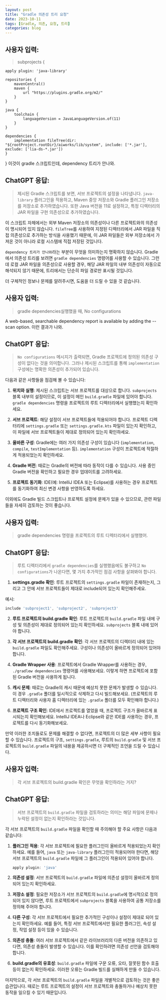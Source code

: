 ```yaml
---
layout: post
title: "Gradle 의존성 트리 요청"
date: 2023-10-11
tags: [Gradle, 의존, 요청, 트리]
categories: blog
---
```


## 사용자 입력:
> subprojects {

    apply plugin: 'java-library'

    repositories {
        mavenCentral()
        maven {
            url "https://plugins.gradle.org/m2/"
        }
    }

    java {
        toolchain {
            languageVersion = JavaLanguageVersion.of(11)
        }
    }

    dependencies {
        implementation fileTree(dir: "${rootProject.rootDir}/aiworks/lib/system", include: ['*.jar'], exclude: ['lia-ds-*.jar'])
    }
}
이것이 gradle 스크립트인데,  dependency 트리가 안나와.

## ChatGPT 응답:
> 제시된 Gradle 스크립트를 보면, 서브 프로젝트의 설정을 나타냅니다. `java-library` 플러그인을 적용하고, Maven 중앙 저장소와 Gradle 플러그인 저장소를 저장소로 추가하였습니다. 또한 Java 버전을 11로 설정하고, 특정 디렉터리의 JAR 파일을 구현 의존성으로 추가하였습니다.

이 스크립트 자체에서는 외부 Maven 저장소의 의존성이나 다른 프로젝트와의 의존성이 명시되어 있지 않습니다. `fileTree`를 사용하여 지정된 디렉터리에서 JAR 파일을 직접 의존성으로 추가하는 방식을 사용했기 때문에, 이 JAR 파일들은 외부 저장소에서 가져온 것이 아니라 로컬 시스템에 직접 저장된 것입니다.

`dependency 트리가 안나와`라는 부분이 무엇을 의미하는지 명확하지 않습니다. Gradle에서 의존성 트리를 보려면 `gradle dependencies` 명령어를 사용할 수 있습니다. 그런데 로컬 JAR 파일을 의존성으로 사용할 경우, 해당 JAR 파일의 내부 의존성이 자동으로 해석되지 않기 때문에, 트리에서는 단순히 파일 경로만 표시될 것입니다.

더 구체적인 정보나 문제를 알려주시면, 도움을 더 드릴 수 있을 것 같습니다.

## 사용자 입력:
> gradle dependencies실행했을 때, No configurations

A web-based, searchable dependency report is available by adding the --scan option. 이런 결과가 나와.

## ChatGPT 응답:
> `No configurations` 메시지가 출력되면, Gradle 프로젝트에 정의된 의존성 구성이 없다는 것을 의미합니다. 그러나 제시된 스크립트를 통해 `implementation` 구성에는 명확한 의존성이 추가되어 있습니다.

다음과 같은 사항들을 점검해 볼 수 있습니다:

1. **위치와 실행**: 제시된 스크립트는 서브 프로젝트를 대상으로 합니다. `subprojects` 블록 내부의 설정이므로, 이 설정이 메인 `build.gradle` 파일에 있어야 합니다. `gradle dependencies` 명령을 프로젝트의 루트 디렉터리에서 실행했는지 확인하세요.

2. **서브 프로젝트**: 해당 설정이 서브 프로젝트들에 적용되어야 합니다. 프로젝트 디렉터리에 `settings.gradle` 또는 `settings.gradle.kts` 파일이 있는지 확인하고, 이 파일에 서브 프로젝트들이 제대로 정의되어 있는지 확인하세요.

3. **올바른 구성**: Gradle에는 여러 가지 의존성 구성이 있습니다 (`implementation`, `compile`, `testImplementation` 등). `implementation` 구성이 프로젝트에 적절하게 적용되었는지 확인하세요.

4. **Gradle 버전**: 때로는 Gradle의 버전에 따라 동작이 다를 수 있습니다. 사용 중인 Gradle 버전을 확인하고 필요한 경우 업데이트를 고려하세요.

5. **프로젝트 동기화**: IDE(예: IntelliJ IDEA 또는 Eclipse)를 사용하는 경우 프로젝트를 동기화하여 최신 변경 사항을 반영하도록 하세요.

이외에도 Gradle 빌드 스크립트나 프로젝트 설정에 문제가 있을 수 있으므로, 관련 파일들을 자세히 검토하는 것이 좋습니다.

## 사용자 입력:
>  gradle dependencies 명령을 프로젝트의 루트 디렉터리에서 실행했어.

## ChatGPT 응답:
> 루트 디렉터리에서 `gradle dependencies`를 실행했음에도 불구하고 `No configurations`가 나온다면, 몇 가지 추가적인 점검 사항을 살펴봐야 합니다.

1. **settings.gradle 확인**: 루트 프로젝트의 `settings.gradle` 파일이 존재하는지, 그리고 그 안에 서브 프로젝트들이 제대로 include되어 있는지 확인해주세요.

예시:
```groovy
include 'subproject1', 'subproject2', 'subproject3'
```

2. **루트 프로젝트의 build.gradle 확인**: 루트 프로젝트의 `build.gradle` 파일 내에 구성 및 의존성이 제대로 정의되어 있는지 확인하세요. `subprojects` 블록 내에 있어야 합니다.

3. **각 서브 프로젝트의 build.gradle 확인**: 각 서브 프로젝트의 디렉터리 내에 있는 `build.gradle` 파일도 확인해주세요. 구성이나 의존성이 올바르게 정의되어 있어야 합니다.

4. **Gradle Wrapper 사용**: 프로젝트에서 Gradle Wrapper를 사용하는 경우, `./gradlew dependencies` 명령어를 사용해보세요. 이렇게 하면 프로젝트에 포함된 Gradle 버전을 사용하게 됩니다.

5. **캐시 문제**: 때로는 Gradle의 캐시 때문에 예상치 못한 문제가 발생할 수 있습니다. 이 경우 `.gradle` 폴더를 일시적으로 삭제하고 다시 빌드해보세요. (프로젝트의 루트 디렉터리와 사용자 홈 디렉터리에 있는 `.gradle` 폴더를 모두 확인해야 합니다.)

6. **프로젝트 구조 확인**: IDE에서 프로젝트를 열었을 때, 프로젝트 구조가 올바르게 표시되는지 확인해보세요. IntelliJ IDEA나 Eclipse와 같은 IDE를 사용하는 경우, 프로젝트를 다시 동기화해보세요.

만약 이러한 조치들로도 문제를 해결할 수 없다면, 프로젝트의 더 많은 세부 사항이 필요할 수 있습니다. 프로젝트의 구조, `settings.gradle`, 루트의 `build.gradle` 및 서브 프로젝트의 `build.gradle` 파일의 내용을 제공하시면 더 구체적인 조언을 드릴 수 있습니다.

## 사용자 입력:
> 각 서브 프로젝트의 build.gradle 확인은 무엇을 확인하라는 거지?

## ChatGPT 응답:
> 서브 프로젝트의 `build.gradle` 파일을 검토하라는 의미는 해당 파일에 문제나 누락된 설정이 없는지 확인하라는 것입니다. 

각 서브 프로젝트의 `build.gradle` 파일을 확인할 때 주의해야 할 주요 사항은 다음과 같습니다:

1. **플러그인 적용**: 각 서브 프로젝트에 필요한 플러그인이 올바르게 적용되었는지 확인하세요. 예를 들어, `java` 또는 `java-library` 플러그인이 적용되어야 한다면, 해당 서브 프로젝트의 `build.gradle` 파일에 그 플러그인이 적용되어 있어야 합니다.

   ```groovy
   apply plugin: 'java'
   ```

2. **의존성 설정**: 서브 프로젝트의 `build.gradle` 파일에 의존성 설정이 올바르게 정의되어 있는지 확인하세요. 

3. **저장소 설정**: 필요한 저장소가 서브 프로젝트의 `build.gradle`에 명시적으로 정의되어 있지 않다면, 루트 프로젝트에서 `subprojects` 블록을 사용하여 공통 저장소를 정의해 주어야 합니다.

4. **다른 구성**: 각 서브 프로젝트에서 필요한 추가적인 구성이나 설정이 제대로 되어 있는지 확인하세요. 예를 들어, 특정 서브 프로젝트에서만 필요한 플러그인, 속성 설정, 작업 설정 등이 있을 수 있습니다.

5. **의존성 충돌**: 여러 서브 프로젝트에서 같은 라이브러리의 다른 버전을 의존하고 있다면, 의존성 충돌이 발생할 수 있습니다. 이를 확인하려면 의존성 선언을 검토해야 합니다.

6. **build.gradle의 유효성**: `build.gradle` 파일에 구문 오류, 오타, 잘못된 함수 호출 등이 없는지 확인하세요. 이러한 오류는 Gradle 빌드를 실패하게 만들 수 있습니다.

마지막으로, 각 서브 프로젝트의 `build.gradle` 파일을 개별적으로 검토하는 것은 좋은 습관입니다. 때로는 루트 프로젝트의 설정이 서브 프로젝트와 충돌하거나 예상치 못한 동작을 일으킬 수 있기 때문입니다.

